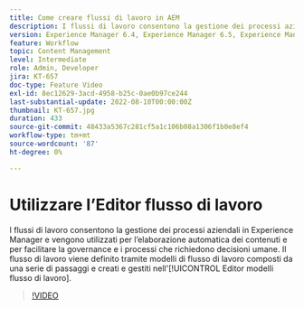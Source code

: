 ```yaml
---
title: Come creare flussi di lavoro in AEM
description: I flussi di lavoro consentono la gestione dei processi aziendali in Experience Manager e vengono utilizzati per l’elaborazione automatica dei contenuti e per facilitare la governance e i processi che richiedono decisioni umane.
version: Experience Manager 6.4, Experience Manager 6.5, Experience Manager as a Cloud Service
feature: Workflow
topic: Content Management
level: Intermediate
role: Admin, Developer
jira: KT-657
doc-type: Feature Video
exl-id: 8ec12629-3acd-4958-b25c-0ae0b97ce244
last-substantial-update: 2022-08-10T00:00:00Z
thumbnail: KT-657.jpg
duration: 433
source-git-commit: 48433a5367c281cf5a1c106b08a1306f1b0e8ef4
workflow-type: tm+mt
source-wordcount: '87'
ht-degree: 0%

---
```


# Utilizzare l’Editor flusso di lavoro

I flussi di lavoro consentono la gestione dei processi aziendali in Experience Manager e vengono utilizzati per l’elaborazione automatica dei contenuti e per facilitare la governance e i processi che richiedono decisioni umane. Il flusso di lavoro viene definito tramite modelli di flusso di lavoro composti da una serie di passaggi e creati e gestiti nell&#39;[!UICONTROL Editor modelli flusso di lavoro].

>[!VIDEO](https://video.tv.adobe.com/v/347049?quality=12&learn=on&captions=ita)

